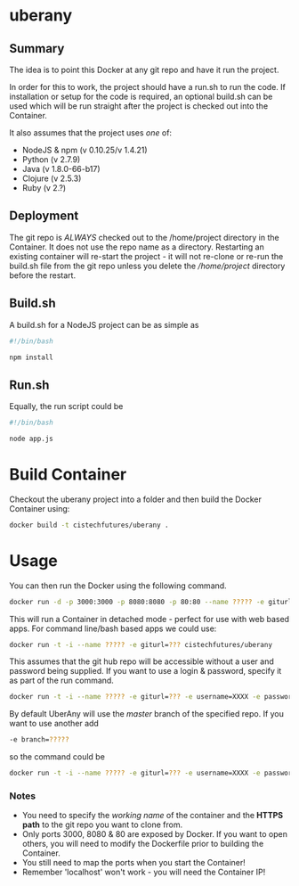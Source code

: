 # uberany
## Summary
The idea is to point this Docker at any git repo and have it run the project.

In order for this to work, the project should have a run.sh to run the code. If installation or setup for the code is required, an optional build.sh can be used which will be run straight after the project is checked out into the Container.

It also assumes that the project uses *one* of:

* NodeJS & npm (v 0.10.25/v 1.4.21)
* Python (v 2.7.9)
* Java (v 1.8.0-66-b17)
* Clojure (v 2.5.3)
* Ruby (v 2.?)

## Deployment
The git repo is *ALWAYS* checked out to the /home/project directory in the Container. It does not use the repo name as a directory. Restarting an existing container will re-start the project - it will not re-clone or re-run the build.sh file from the git repo unless you delete the */home/project* directory before the restart.

## Build.sh

A build.sh for a NodeJS project can be as simple as

```bash
#!/bin/bash

npm install
```

## Run.sh
Equally, the run script could be 

```bash
#!/bin/bash

node app.js
```

# Build Container
Checkout the uberany project into a folder and then build the Docker Container using:

```bash
docker build -t cistechfutures/uberany .
```

# Usage
You can then run the Docker using the following command. 

```bash
docker run -d -p 3000:3000 -p 8080:8080 -p 80:80 --name ????? -e giturl=??? cistechfutures/uberany
```

This will run a Container in detached mode - perfect for use with web based apps. For command line/bash based apps we could use:

```bash
docker run -t -i --name ????? -e giturl=??? cistechfutures/uberany
```

This assumes that the git hub repo will be accessible without a user and password being supplied. If you want to use a login & password, specify it as part of the run command.

```bash
docker run -t -i --name ????? -e giturl=??? -e username=XXXX -e password=YYYY cistechfutures/uberany
```

By default UberAny will use the *master* branch of the specified repo. If you want to use another add 

```bash
-e branch=?????
```
so the command could be

```bash
docker run -t -i --name ????? -e giturl=??? -e username=XXXX -e password=YYYY -e branch=???? cistechfutures/uberany
```

### Notes
* You need to specify the *working name* of the container and the **HTTPS path** to the git repo you want to clone from. 
* Only ports 3000, 8080 & 80 are exposed by Docker. If you want to open others, you will need to modify the Dockerfile prior to building the Container.
* You still need to map the ports when you start the Container!
* Remember 'localhost' won't work - you will need the Container IP!

